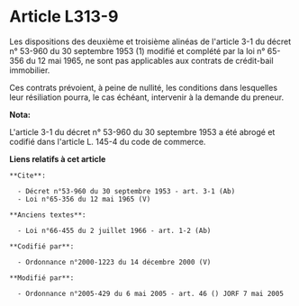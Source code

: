 # Article L313-9

Les dispositions des deuxième et troisième alinéas de l'article 3-1 du décret n° 53-960 du 30 septembre 1953 (1) modifié et
complété par la loi n° 65-356 du 12 mai 1965, ne sont pas applicables aux contrats de crédit-bail immobilier. 

Ces contrats prévoient, à peine de nullité, les conditions dans lesquelles leur résiliation pourra, le cas échéant,
intervenir à la demande du preneur.

**Nota:**

L'article 3-1 du décret n° 53-960 du 30 septembre 1953 a été abrogé et codifié dans l'article L. 145-4 du code de commerce.

**Liens relatifs à cet article**

	**Cite**:

	  - Décret n°53-960 du 30 septembre 1953 - art. 3-1 (Ab)
	  - Loi n°65-356 du 12 mai 1965 (V)

	**Anciens textes**:

	  - Loi n°66-455 du 2 juillet 1966 - art. 1-2 (Ab)

	**Codifié par**:

	  - Ordonnance n°2000-1223 du 14 décembre 2000 (V)

	**Modifié par**:

	  - Ordonnance n°2005-429 du 6 mai 2005 - art. 46 () JORF 7 mai 2005
